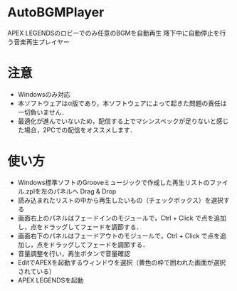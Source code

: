 # AutoBGMPlayer
APEX LEGENDSのロビーでのみ任意のBGMを自動再生
降下中に自動停止を行う音楽再生プレイヤー

# 注意
* Windowsのみ対応
* 本ソフトウェアはα版であり，本ソフトウェアによって起きた問題の責任は一切負いません．
* 最適化が進んでいないため，配信する上でマシンスペックが足りないと感じた場合，2PCでの配信をオススメします．

# 使い方
* Windows標準ソフトのGrooveミュージックで作成した再生リストのファイル.zplを左のパネルへ Drag & Drop
* 読み込まれたリストの中から再生したいもの（チェックボックス）を選択する
* 画面右上のパネルはフェードインのモジュールで，Ctrl + Click で点を追加し，点をドラッグしてフェードを調節する．
* 画面右下のパネルはフェードアウトのモジュールで，Ctrl + Click で点を追加し，点をドラッグしてフェードを調節する．
* 音量調整を行い，再生ボタンで音量確認
* EditでAPEXを起動するウィンドウを選択（黄色の枠で囲われた画面が選択されている）
* APEX LEGENDSを起動

